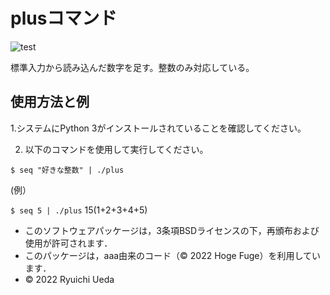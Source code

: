 # plusコマンド

![test](https://github.com/cyanhide/robosys202x/actions/workflows/test.yml/badge.svg)

標準入力から読み込んだ数字を足す。整数のみ対応している。

## 使用方法と例

1.システムにPython 3がインストールされていることを確認してください。

2. 以下のコマンドを使用して実行してください。

```$ seq "好きな整数" | ./plus```

(例）

```$ seq 5 | ./plus``` 
15(1+2+3+4+5)







* このソフトウェアパッケージは，3条項BSDライセンスの下，再頒布および使用が許可されます．
 * このパッケージは，aaa由来のコード（© 2022 Hoge Fuge）を利用しています．
* © 2022 Ryuichi Ueda


